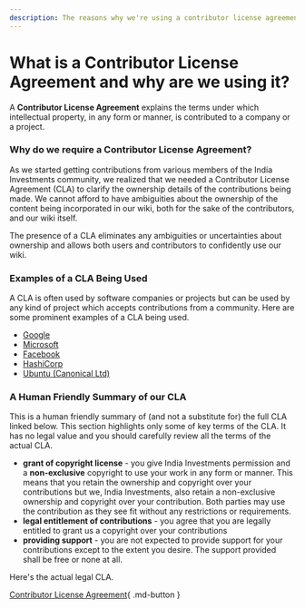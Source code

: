 ```yaml
---
description: The reasons why we're using a contributor license agreement, prominent examples of contributor license agreements being used, and a human readable summary.
---
```


# What is a Contributor License Agreement and why are we using it?

A **Contributor License Agreement** explains the terms under which intellectual property, in any form or manner, is contributed to a company or a project.

### Why do we require a Contributor License Agreement?

As we started getting contributions from various members of the India Investments community, we realized that we needed a Contributor License Agreement (CLA) to clarify the ownership details of the contributions being made. We cannot afford to have ambiguities about the ownership of the content being incorporated in our wiki, both for the sake of the contributors, and our wiki itself.

The presence of a CLA eliminates any ambiguities or uncertainties about ownership and allows both users and contributors to confidently use our wiki.

### Examples of a CLA Being Used

A CLA is often used by software companies or projects but can be used by any kind of project which accepts contributions from a community. Here are some prominent examples of a CLA being used.

-   [Google](https://opensource.google/docs/cla/)
-   [Microsoft](https://opensource.microsoft.com/pdf/microsoft-contribution-license-agreement.pdf)
-   [Facebook](https://code.facebook.com/cla/individual)
-   [HashiCorp](https://www.hashicorp.com/cla)
-   [Ubuntu (Canonical Ltd)](https://ubuntu.com/legal/contributors/agreement)

### A Human Friendly Summary of our CLA

This is a human friendly summary of (and not a substitute for) the full CLA linked below. This section highlights only some of key terms of the CLA. It has no legal value and you should carefully review all the terms of the actual CLA.

-   **grant of copyright license** - you give India Investments permission and a **non-exclusive** copyright to use your work in any form or manner. This means that you retain the ownership and copyright over your contributions but we, India Investments, also retain a non-exclusive ownership and copyright over your contribution. Both parties may use the contribution as they see fit without any restrictions or requirements.
-   **legal entitlement of contributions** - you agree that you are legally entitled to grant us a copyright over your contributions
-   **providing support** - you are not expected to provide support for your contributions except to the extent you desire. The support provided shall be free or none at all.

Here's the actual legal CLA.

[Contributor License Agreement](contributor-license-agreement.md){ .md-button }
